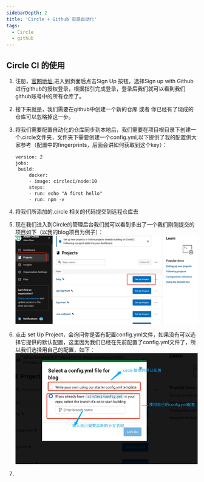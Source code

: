 ```yaml
---
sidebarDepth: 2
title: 'Circle + Github 实现自动化'
tags: 
  - Circle
  - github
---
```


## Circle CI 的使用

1. 注册，[官网地址](https://app.circleci.com),进入到页面后点击Sign Up 按钮，选择Sign up with Github 进行github的授权登录，根据指引完成登录，登录后我们就可以看到我们github账号中的所有仓库了。

2. 接下来就是，我们需要在github中创建一个新的仓库 或者 你已经有了现成的仓库可以忽略掉这一步。
   
3. 将我们需要配置自动化的仓库同步到本地后，我们需要在项目根目录下创建一个.circle文件夹，文件夹下需要创建一个config.yml,以下提供了我的配置供大家参考（配置中的fingerprints，后面会讲如何获取到这个key）：
   ```shell
   version: 2
   jobs:
    build:
        docker:
        - image: circleci/node:10
        steps:
        - run: echo "A first hello"
        - run: npm -v

   ```

4. 将我们所添加的.circle 相关的代码提交到远程仓库去
   
5. 现在我们进入到Circle的管理后台我们就可以看到多出了一个我们刚刚提交的项目如下（以我的blog项目为例子）：
   ![circle png](../../assets/cicd/circle01.jpg)
6. 点击 set Up Project，会询问你是否有配置config.yml文件，如果没有可以选择它提供的默认配置，这里因为我们已经在先前配置了config.yml文件了，所以我们选择用自己的配置，如下：
   ![circle png](../../assets/cicd/circle02.jpg)
7. 



